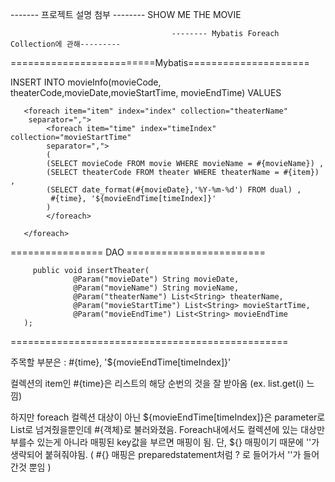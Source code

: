 

 ------- 프로젝트 설명 첨부 --------
SHOW ME THE MOVIE







                                        -------- Mybatis Foreach Collection에 관해---------


=========================Mybatis=====================

  <insert id="insertTheater">
       INSERT INTO
       movieInfo(movieCode, theaterCode,movieDate,movieStartTime, movieEndTime)
       VALUES 
 
       <foreach item="item" index="index" collection="theaterName"
        separator=",">
            <foreach item="time" index="timeIndex" collection="movieStartTime"
            separator=",">
            (
            (SELECT movieCode FROM movie WHERE movieName = #{movieName}) ,
            (SELECT theaterCode FROM theater WHERE theaterName = #{item}) ,
            (SELECT date_format(#{movieDate},'%Y-%m-%d') FROM dual) ,
             #{time}, '${movieEndTime[timeIndex]}'
            )
            </foreach>
            
       </foreach>

   </insert>
   
   ================  DAO  ========================
   
   
         public void insertTheater(
                  @Param("movieDate") String movieDate, 
                  @Param("movieName") String movieName, 
                  @Param("theaterName") List<String> theaterName,
                  @Param("movieStartTime") List<String> movieStartTime, 
                  @Param("movieEndTime") List<String> movieEndTime
       );
       
       
   ================================================
 
 
   주목할 부분은 :  #{time}, '${movieEndTime[timeIndex]}' 
   
   컬렉션의 item인 #{time}은 리스트의 해당 순번의 것을 잘 받아옴 (ex.  list.get(i) 느낌)
   
   하지만 foreach 컬렉션 대상이 아닌 ${movieEndTime[timeIndex]}은 parameter로 List로 넘겨줬을뿐인데  #{객체}로 불러와졌음. 
   Foreach내에서도 컬렉션에 있는 대상만 부를수 있는게 아니라 매핑된 key값을 부르면 매핑이 됨. 
   단,  ${} 매핑이기 때문에  ''가 생략되어 붙혀줘야됨. 
   (  #{} 매핑은   preparedstatement처럼 ? 로 들어가서 ''가 들어간것 뿐임  )
   
   
   
   
   
   
